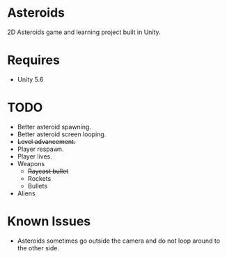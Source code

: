 # Asteroids
2D Asteroids game and learning project built in Unity.

# Requires

- Unity 5.6

# TODO

- Better asteroid spawning.
- Better asteroid screen looping.
- ~~Level advancement.~~
- Player respawn.
- Player lives.
- Weapons
  - ~~Raycast bullet~~
  - Rockets
  - Bullets
- Aliens

# Known Issues
- Asteroids sometimes go outside the camera and do not loop around to the other side.